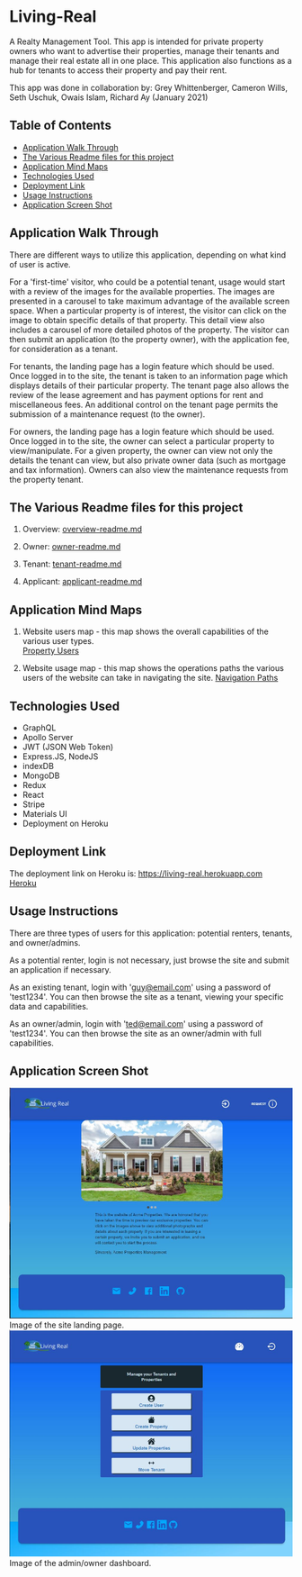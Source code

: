 # Living-Real
A Realty Management Tool. This app is intended for private property owners who want to advertise their properties, manage their tenants and manage their real estate all in one place. This application also functions as a hub for tenants to access their property and pay their rent.

This app was done in collaboration by:
Grey Whittenberger, Cameron Wills, Seth Uschuk, Owais Islam, Richard Ay
(January 2021)


## Table of Contents
* [Application Walk Through](#application-walk-through)
* [The Various Readme files for this project](#the-various-readme-files-for-this-project)
* [Application Mind Maps](#application-mind-maps)
* [Technologies Used](#technologies-used)
* [Deployment Link](#deployment-link)
* [Usage Instructions](#usage-instructions)
* [Application Screen Shot](#application-screen-shot)

## Application Walk Through

There are different ways to utilize this application, depending on what kind of user is active.  

For a 'first-time' visitor, who could be a potential tenant, usage would start with a review of the images for the available properties.  The images are presented in a carousel to take maximum advantage of the available screen space.  When a particular property is of interest, the visitor can click on the image to obtain specific details of that property.  This detail view also includes a carousel of more detailed photos of the property.  The visitor can then submit an application (to the property owner), with the application fee, for consideration as a tenant.

For tenants, the landing page has a login feature which should be used.  Once logged in to the site, the tenant is taken to an information page which displays details of their particular property.  The tenant page also allows the review of the lease agreement and has payment options for rent and miscellaneous fees. An additional control on the tenant page permits the submission of a maintenance request (to the owner).

For owners, the landing page has a login feature which should be used.  Once logged in to the site, the owner can select a particular property to view/manipulate.  For a given property, the owner can view not only the details the tenant can view, but also private owner data (such as mortgage and tax information).  Owners can also view the maintenance requests from the property tenant.

## The Various Readme files for this project

1) Overview: [overview-readme.md](./documentation/overview-readme.md)

2) Owner:  [owner-readme.md](./documentation/owner-readme.md) 

3) Tenant: [tenant-readme.md](./documentation/tenant-readme.md)

4) Applicant: [applicant-readme.md](./documentation/applicant-readme.md)


## Application Mind Maps

1) Website users map - this map shows the overall capabilities of the various user types.  
[Property Users](./documentation/property-users.jpg)

2) Website usage map - this map shows the operations paths the various users of the website can take in navigating the site.
[Navigation Paths](./documentation/usage-flow.jpg)


## Technologies Used

* GraphQL
* Apollo Server
* JWT (JSON Web Token)
* Express.JS, NodeJS
* indexDB
* MongoDB
* Redux
* React
* Stripe
* Materials UI
* Deployment on Heroku


## Deployment Link
The deployment link on Heroku is: https://living-real.herokuapp.com   
[Heroku](https://living-real.herokuapp.com/) 


## Usage Instructions
There are three types of users for this application: potential renters, tenants, and owner/admins.

As a potential renter, login is not necessary, just browse the site and submit an application if necessary.

As an existing tenant, login with 'guy@email.com' using a password of 'test1234'.  You can then browse the site as a tenant, viewing your specific data and capabilities.

As an owner/admin, login with 'ted@email.com' using a password of 'test1234'.  You can then browse the site as an owner/admin with full capabilities.

## Application Screen Shot

![Landing Page](./client/src/assets/images/landing-page.jpg) Image of the site landing page.
![Admin Dashboard](./client/src/assets/images/admin-dash.jpg) Image of the admin/owner dashboard.
